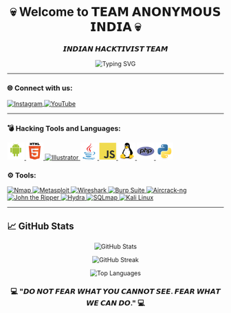 <h1 align="center">💀 Welcome to <strong>𝗧𝗘𝗔𝗠 𝗔𝗡𝗢𝗡𝗬𝗠𝗢𝗨𝗦 𝗜𝗡𝗗𝗜𝗔 💀</strong></h1>
<h3 align="center">𝙄𝙉𝘿𝙄𝘼𝙉 𝙃𝘼𝘾𝙆𝙏𝙄𝙑𝙄𝙎𝙏 𝙏𝙀𝘼𝙈</h3>

<p align="center">
  <img src="https://readme-typing-svg.demolab.com?font=Fira+Code&weight=600&size=24&pause=1000&color=00FF00&center=true&vCenter=true&width=500&height=50&lines=💻+Hack+the+Planet+💻;⚡+Hacktivism+is+a+Weapon+⚡;🔒+Exploit+the+Unexplored+🔒;💀+We+Are+Untraceable+💀" alt="Typing SVG">
</p>

---

<h3 align="left">🌐 Connect with us:</h3>
<p align="left">
  <a href="https://instagram.com/teamanonymousindia" target="_blank">
    <img align="center" src="https://raw.githubusercontent.com/rahuldkjain/github-profile-readme-generator/master/src/images/icons/Social/instagram.svg" alt="Instagram" height="30" width="40" />
  </a>
  <a href="https://youtube.com/@teamanonymousindia?si=h_3AK-1e0xmFF6Ij" target="_blank">
    <img align="center" src="https://raw.githubusercontent.com/rahuldkjain/github-profile-readme-generator/master/src/images/icons/Social/youtube.svg" alt="YouTube" height="30" width="40" />
  </a>
</p>

---

<h3 align="left">💣 Hacking Tools and Languages:</h3>
<p align="left"> 
  <a href="https://developer.android.com" target="_blank">
    <img src="https://raw.githubusercontent.com/devicons/devicon/master/icons/android/android-original-wordmark.svg" alt="Android" width="40" height="40" />
  </a> 
  <a href="https://www.w3.org/html/" target="_blank">
    <img src="https://raw.githubusercontent.com/devicons/devicon/master/icons/html5/html5-original-wordmark.svg" alt="HTML5" width="40" height="40" />
  </a> 
  <a href="https://www.adobe.com/in/products/illustrator.html" target="_blank">
    <img src="https://www.vectorlogo.zone/logos/adobe_illustrator/adobe_illustrator-icon.svg" alt="Illustrator" width="40" height="40" />
  </a> 
  <a href="https://www.java.com" target="_blank">
    <img src="https://raw.githubusercontent.com/devicons/devicon/master/icons/java/java-original.svg" alt="Java" width="40" height="40" />
  </a> 
  <a href="https://developer.mozilla.org/en-US/docs/Web/JavaScript" target="_blank">
    <img src="https://raw.githubusercontent.com/devicons/devicon/master/icons/javascript/javascript-original.svg" alt="JavaScript" width="40" height="40" />
  </a> 
  <a href="https://www.linux.org/" target="_blank">
    <img src="https://raw.githubusercontent.com/devicons/devicon/master/icons/linux/linux-original.svg" alt="Linux" width="40" height="40" />
  </a> 
  <a href="https://www.php.net" target="_blank">
    <img src="https://raw.githubusercontent.com/devicons/devicon/master/icons/php/php-original.svg" alt="PHP" width="40" height="40" />
  </a> 
  <a href="https://www.python.org" target="_blank">
    <img src="https://raw.githubusercontent.com/devicons/devicon/master/icons/python/python-original.svg" alt="Python" width="40" height="40" />
  </a>
</p>

<h3 align="left">⚙️ Tools:</h3>
<p align="left">
  <a href="https://nmap.org/" target="_blank">
    <img src="https://www.simplilearn.com/ice9/free_resources_article_thumb/nmap_logo_1-what_is_nmap.PNG" alt="Nmap" width="40" height="40" />
  </a>
  <a href="https://www.metasploit.com/" target="_blank">
    <img src="https://media.licdn.com/dms/image/v2/C5633AQHz6xjHG_s0fQ/productpage-image_1128_635/productpage-image_1128_635/0/1626341063105/isoc24_b_v__metasploit_rapid7_image?e=2147483647&v=beta&t=5nKtSmBtM7ZjgxteR6bOl4Q0MqV7dT0t5BUvsuGNgM4" alt="Metasploit" width="40" height="40" />
  </a>
  <a href="https://www.wireshark.org/" target="_blank">
    <img src="https://www.stickerpress.in/media/products/800x800/1609ed30832a4867b9e4fa09a3e4e931.webp" alt="Wireshark" width="40" height="40" />
  </a>
  <a href="https://portswigger.net/burp" target="_blank">
    <img src="https://encrypted-tbn0.gstatic.com/images?q=tbn:ANd9GcRrBejA33v7oLfZBg2nj7cpD05V4l0TCrk0FX7dxFKLfaGupoebFSwdLS96&s=10" alt="Burp Suite" width="40" height="40" />
  </a>
  <a href="https://aircrack-ng.org/" target="_blank">
    <img src="https://www.kali.org/tools/aircrack-ng/images/aircrack-ng-logo.svg" alt="Aircrack-ng" width="40" height="40" />
  </a>
  <a href="https://www.openwall.com/john/" target="_blank">
    <img src="https://blog.1password.com/posts/2012/1password-is-ready-for-john-the-ripper/johntheripper.png" alt="John the Ripper" width="40" height="40" />
  </a>
  <a href="https://github.com/vanhauser-thc/thc-hydra" target="_blank">
    <img src="https://www.kali.org/tools/hydra/images/hydra-logo.svg" alt="Hydra" width="40" height="40" />
  </a>
  <a href="https://sqlmap.org/" target="_blank">
    <img src="https://www.vaadata.com/blog/wp-content/uploads/2024/05/exploiting-sqli-with-sqlmap.png" alt="SQLmap" width="40" height="40" />
  </a>
  <a href="https://www.kali.org/" target="_blank">
    <img src="https://encrypted-tbn0.gstatic.com/images?q=tbn:ANd9GcQhQyWhncuOiIaYnWBXh6MM8V23M-rTgXqGd38H-tDIlysGtcoI--mUe-8&s=10" alt="Kali Linux" width="40" height="40" />
  </a>
</p>

---

## 📈 GitHub Stats

<p align="center">
  <img src="https://github-readme-stats.vercel.app/api?username=teamanonymousindia&show_icons=true&hide=stars&count_private=true&theme=radical" alt="GitHub Stats" />
</p>
<p align="center">
  <img src="https://github-readme-streak-stats.herokuapp.com/?user=teamanonymousindia&theme=radical" alt="GitHub Streak" />
</p>
<p align="center">
  <img src="https://github-readme-stats.vercel.app/api/top-langs/?username=teamanonymousindia&layout=compact&theme=radical" alt="Top Languages" />
</p>

<h3 align="center">💻 "𝘿𝙊 𝙉𝙊𝙏 𝙁𝙀𝘼𝙍 𝙒𝙃𝘼𝙏 𝙔𝙊𝙐 𝘾𝘼𝙉𝙉𝙊𝙏 𝙎𝙀𝙀. 𝙁𝙀𝘼𝙍 𝙒𝙃𝘼𝙏 𝙒𝙀 𝘾𝘼𝙉 𝘿𝙊." 💻</h3>

